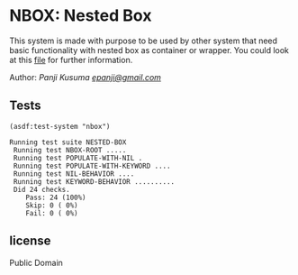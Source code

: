 # NBOX: Nested Box

This system is made with purpose to be used by other system that need basic functionality with nested box as container or wrapper. You could look at this [file](nbox-tests.lisp) for further information.

Author: _Panji Kusuma <epanji@gmail.com>_

## Tests

``` common-lisp
(asdf:test-system "nbox")

Running test suite NESTED-BOX
 Running test NBOX-ROOT .....
 Running test POPULATE-WITH-NIL .
 Running test POPULATE-WITH-KEYWORD ....
 Running test NIL-BEHAVIOR ....
 Running test KEYWORD-BEHAVIOR ..........
 Did 24 checks.
    Pass: 24 (100%)
    Skip: 0 ( 0%)
    Fail: 0 ( 0%)
```

## license

Public Domain
